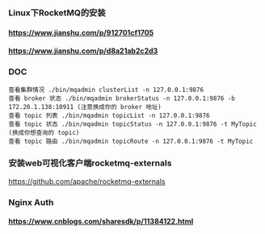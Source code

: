 
### Linux下RocketMQ的安装
#### https://www.jianshu.com/p/912701cf1705
#### https://www.jianshu.com/p/d8a21ab2c2d3


### DOC
```
查看集群情况 ./bin/mqadmin clusterList -n 127.0.0.1:9876
查看 broker 状态 ./bin/mqadmin brokerStatus -n 127.0.0.1:9876 -b 172.20.1.138:10911 (注意换成你的 broker 地址)
查看 topic 列表 ./bin/mqadmin topicList -n 127.0.0.1:9876
查看 topic 状态 ./bin/mqadmin topicStatus -n 127.0.0.1:9876 -t MyTopic (换成你想查询的 topic)
查看 topic 路由 ./bin/mqadmin topicRoute -n 127.0.0.1:9876 -t MyTopic

```

### 安装web可视化客户端rocketmq-externals 
https://github.com/apache/rocketmq-externals 

### Nginx Auth
#### https://www.cnblogs.com/sharesdk/p/11384122.html
